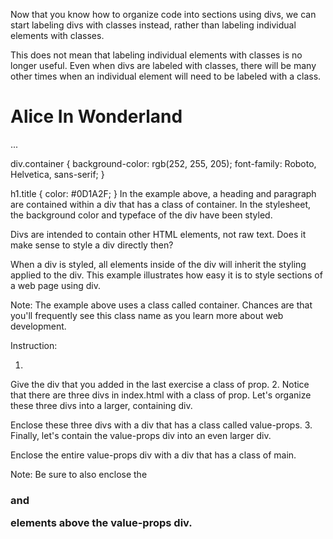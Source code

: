 Now that you know how to organize code into sections using divs, we can start labeling divs with classes instead, rather than labeling individual elements with classes.

This does not mean that labeling individual elements with classes is no longer useful. Even when divs are labeled with classes, there will be many other times when an individual element will need to be labeled with a class.

<div class="container">
  <h1 class="title">Alice In Wonderland</h1>
  <p> ... </p>
</div>
div.container {
  background-color: rgb(252, 255, 205);
  font-family: Roboto, Helvetica, sans-serif;
}

h1.title {
  color: #0D1A2F;
}
In the example above, a heading and paragraph are contained within a div that has a class of container. In the stylesheet, the background color and typeface of the div have been styled.

Divs are intended to contain other HTML elements, not raw text. Does it make sense to style a div directly then?

When a div is styled, all elements inside of the div will inherit the styling applied to the div. This example illustrates how easy it is to style sections of a web page using div.

Note: The example above uses a class called container. Chances are that you'll frequently see this class name as you learn more about web development.


Instruction:

1.
Give the div that you added in the last exercise a class of prop.
2.
Notice that there are three divs in index.html with a class of prop. Let's organize these three divs into a larger, containing div.

Enclose these three divs with a div that has a class called value-props.
3.
Finally, let's contain the value-props div into an even larger div.

Enclose the entire value-props div with a div that has a class of main.

Note: Be sure to also enclose the <h3> and <p> elements above the value-props div.
